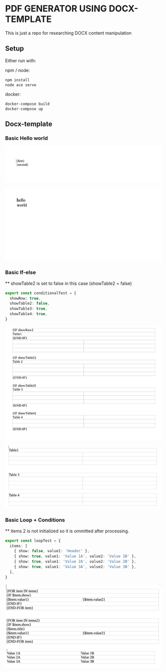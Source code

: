 # PDF GENERATOR USING DOCX-TEMPLATE

This is just a repo for researching DOCX content manipulation

## Setup

Either run with:

npm / node:

``` shell
npm install
node ace serve
```

docker:

``` shell
docker-compose build
docker-compose up
```

## Docx-template

### Basic Hello world

![hello-world](docs/hello-world.png)

![hello-world-after](docs/hello-world-after.png)


### Basic If-else

** showTable2 is set to false in this case (showTable2 = false)

```typescript
export const conditionalTest = {
  showRow: true,
  showTable2: false,
  showTable3: true,
  showTable4: true,
}
```

![if-else](docs/if-else.png)

![if-else-after](docs/if-else-after.png)


### Basic Loop + Conditions

** items 2 is not initialized so it is ommitted after processing.

```typescript
export const loopTest = {
  items: [
    { show: false, value1: 'Header' },
    { show: true, value1: 'Value 1A', value2: 'Value 1B' },
    { show: true, value1: 'Value 2A', value2: 'Value 2B' },
    { show: true, value1: 'Value 3A', value2: 'Value 3B' },
  ],
}
```

![loop](docs/loop.png)
![loop-after](docs/loop-after.png)
